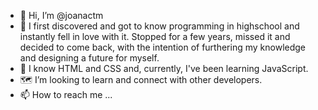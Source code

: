 - 👋 Hi, I’m @joanactm
- 👀 I first discovered and got to know programming in highschool and instantly fell in love with it. Stopped for a few years, missed it and decided to come back, with the intention of furthering my knowledge and designing a future for myself.
- 🌱 I know HTML and CSS and, currently, I've been learning JavaScript.
- 🗺 I’m looking to learn and connect with other developers. 
- 📫 How to reach me ...

<!---
joanactm/joanactm is a ✨ special ✨ repository because its `README.md` (this file) appears on your GitHub profile.
You can click the Preview link to take a look at your changes.
--->
